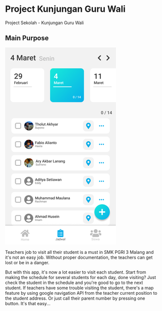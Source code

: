 # Project Kunjungan Guru Wali

Project Sekolah - Kunjungan Guru Wali

## Main Purpose

![alt text](assets/jadwal-screen.png "Project KGW")

Teachers job to visit all their student is a must in SMK PGRI 3 Malang and it's not an easy job. Without proper documentation, the teachers can get lost or be in a danger.

But with this app, it's now a lot easier to visit each student. Start from making the schedule for several students for each day, done visiting? Just check the student in the schedule and you're good to go to the next student.
If teachers have some trouble visiting the student, there's a map feature by using google navigation API from the teacher current position to the student address. Or just call their parent number by pressing one button. It's that easy...

